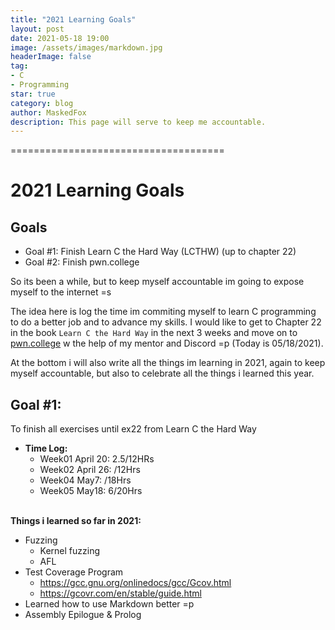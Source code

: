 ```yaml
---
title: "2021 Learning Goals"
layout: post
date: 2021-05-18 19:00
image: /assets/images/markdown.jpg
headerImage: false
tag:
- C
- Programming
star: true
category: blog
author: MaskedFox
description: This page will serve to keep me accountable.
---
```


=====================================
# 2021 Learning Goals
## Goals
- Goal #1: Finish Learn C the Hard Way (LCTHW) (up to chapter 22)
- Goal #2: Finish pwn.college

So its been a while, but to keep myself accountable im going to expose myself to the internet =s

The idea here is log the time im commiting myself to learn C programming to do a better job and to advance my skills. I would like to get to Chapter 22 in the book `Learn C the Hard Way` in the next 3 weeks and move on to [pwn.college](https://pwn.college) w the help of my mentor and Discord =p (Today is 05/18/2021).

At the bottom i will also write all the things im learning in 2021, again to keep myself accountable, but also to celebrate all the things i learned this year.

## **Goal #1:** 
To finish all exercises until ex22 from Learn C the Hard Way

- **Time Log:**
  - Week01 April 20: 2.5/12HRs
  - Week02 April 26: /12Hrs
  - Week04 May7: /18Hrs
  - Week05 May18: 6/20Hrs   
  &nbsp;

**Things i learned so far in 2021:**
  - Fuzzing
    - Kernel fuzzing
    - AFL
  - Test Coverage Program
      - https://gcc.gnu.org/onlinedocs/gcc/Gcov.html 
      - https://gcovr.com/en/stable/guide.html
  - Learned how to use Markdown better =p
  - Assembly Epilogue & Prolog